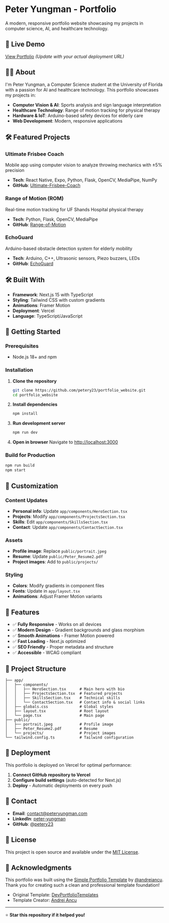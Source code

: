 # Peter Yungman - Portfolio

A modern, responsive portfolio website showcasing my projects in computer science, AI, and healthcare technology.

## 🚀 Live Demo

[View Portfolio](https://portfolio-website-petery23.vercel.app) *(Update with your actual deployment URL)*

## 👨‍💻 About

I'm Peter Yungman, a Computer Science student at the University of Florida with a passion for AI and healthcare technology. This portfolio showcases my projects in:

- **Computer Vision & AI**: Sports analysis and sign language interpretation
- **Healthcare Technology**: Range of motion tracking for physical therapy
- **Hardware & IoT**: Arduino-based safety devices for elderly care
- **Web Development**: Modern, responsive applications

## 🛠 Featured Projects

### Ultimate Frisbee Coach
Mobile app using computer vision to analyze throwing mechanics with ±5% precision
- **Tech**: React Native, Expo, Python, Flask, OpenCV, MediaPipe, NumPy
- **GitHub**: [Ultimate-Frisbee-Coach](https://github.com/petery23/Ultimate-Frisbee-Coach)

### Range of Motion (ROM)
Real-time motion tracking for UF Shands Hospital physical therapy
- **Tech**: Python, Flask, OpenCV, MediaPipe
- **GitHub**: [Range-of-Motion](https://github.com/petery23/Range-of-Motion)

### EchoGuard
Arduino-based obstacle detection system for elderly mobility
- **Tech**: Arduino, C++, Ultrasonic sensors, Piezo buzzers, LEDs
- **GitHub**: [EchoGuard](https://github.com/petery23/EchoGuard)

## 🛠️ Built With

- **Framework**: Next.js 15 with TypeScript
- **Styling**: Tailwind CSS with custom gradients
- **Animations**: Framer Motion
- **Deployment**: Vercel
- **Language**: TypeScript/JavaScript

## 🚀 Getting Started

### Prerequisites
- Node.js 18+ and npm

### Installation

1. **Clone the repository**
   ```bash
   git clone https://github.com/petery23/portfolio_website.git
   cd portfolio_website
   ```

2. **Install dependencies**
   ```bash
   npm install
   ```

3. **Run development server**
   ```bash
   npm run dev
   ```

4. **Open in browser**
   Navigate to [http://localhost:3000](http://localhost:3000)

### Build for Production

```bash
npm run build
npm start
```

## 🎨 Customization

### Content Updates
- **Personal info**: Update `app/components/HeroSection.tsx`
- **Projects**: Modify `app/components/ProjectsSection.tsx`
- **Skills**: Edit `app/components/SkillsSection.tsx`
- **Contact**: Update `app/components/ContactSection.tsx`

### Assets
- **Profile image**: Replace `public/portrait.jpeg`
- **Resume**: Update `public/Peter_Resume2.pdf`
- **Project images**: Add to `public/projects/`

### Styling
- **Colors**: Modify gradients in component files
- **Fonts**: Update in `app/layout.tsx`
- **Animations**: Adjust Framer Motion variants

## 📱 Features

- ✅ **Fully Responsive** - Works on all devices
- ✅ **Modern Design** - Gradient backgrounds and glass morphism
- ✅ **Smooth Animations** - Framer Motion powered
- ✅ **Fast Loading** - Next.js optimized
- ✅ **SEO Friendly** - Proper metadata and structure
- ✅ **Accessible** - WCAG compliant

## 📂 Project Structure

```
├── app/
│   ├── components/
│   │   ├── HeroSection.tsx      # Main hero with bio
│   │   ├── ProjectsSection.tsx  # Featured projects
│   │   ├── SkillsSection.tsx    # Technical skills
│   │   └── ContactSection.tsx   # Contact info & social links
│   ├── globals.css              # Global styles
│   ├── layout.tsx               # Root layout
│   └── page.tsx                 # Main page
├── public/
│   ├── portrait.jpeg            # Profile image
│   ├── Peter_Resume2.pdf        # Resume
│   └── projects/                # Project images
└── tailwind.config.ts           # Tailwind configuration
```

## 🚀 Deployment

This portfolio is deployed on Vercel for optimal performance:

1. **Connect GitHub repository to Vercel**
2. **Configure build settings** (auto-detected for Next.js)
3. **Deploy** - Automatic deployments on every push

## 📧 Contact

- **Email**: [contact@peteryungman.com](mailto:contact@peteryungman.com)
- **LinkedIn**: [peter-yungman](https://linkedin.com/in/peter-yungman)
- **GitHub**: [@petery23](https://github.com/petery23)

## 📄 License

This project is open source and available under the [MIT License](LICENSE).

## 🙏 Acknowledgments

This portfolio was built using the [Simple Portfolio Template](https://github.com/devportfoliotemplates/devportfoliotemplates) by [@andreiancu](https://github.com/andreiancu). Thank you for creating such a clean and professional template foundation!

- Original Template: [DevPortfolioTemplates](https://github.com/devportfoliotemplates/devportfoliotemplates)
- Template Creator: [Andrei Ancu](https://github.com/andreiancu)

---

⭐ **Star this repository if it helped you!**
